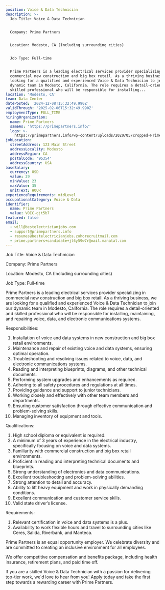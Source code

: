 ```yaml
---
position: Voice & Data Technician
description: >-
  Job Title: Voice & Data Technician


  Company: Prime Partners


  Location: Modesto, CA (Including surrounding cities)


  Job Type: Full-time


  Prime Partners is a leading electrical services provider specializing in
  commercial new construction and big box retail. As a thriving business, we are
  looking for a qualified and experienced Voice & Data Technician to join our
  dynamic team in Modesto, California. The role requires a detail-oriented and
  skilled professional who will be responsible for installing...
location: 'Modesto, CA'
team: Data Center
datePosted: '2024-12-08T15:32:49.990Z'
validThrough: '2025-02-06T15:32:49.990Z'
employmentType: FULL_TIME
hiringOrganization:
  name: Prime Partners
  sameAs: 'https://primepartners.info/'
  logo: >-
    https://primepartners.info/wp-content/uploads/2020/05/cropped-Prime-Partners-Logo-NO-BG-1-1.png
jobLocation:
  streetAddress: 123 Main Street
  addressLocality: Modesto
  addressRegion: CA
  postalCode: '95354'
  addressCountry: USA
baseSalary:
  currency: USD
  value: 29
  minValue: 23
  maxValue: 35
  unitText: HOUR
experienceRequirements: midLevel
occupationalCategory: Voice & Data
identifier:
  name: Prime Partners
  value: VOIC-gjt5b7
featured: false
email:
  - will@bestelectricianjobs.com
  - support@primepartners.info
  - resumes@bestelectricianjobs.zohorecruitmail.com
  - prime.partners+candidate+jl6y59w7r@mail.manatal.com
---
```




Job Title: Voice & Data Technician

Company: Prime Partners

Location: Modesto, CA (Including surrounding cities)

Job Type: Full-time

Prime Partners is a leading electrical services provider specializing in commercial new construction and big box retail. As a thriving business, we are looking for a qualified and experienced Voice & Data Technician to join our dynamic team in Modesto, California. The role requires a detail-oriented and skilled professional who will be responsible for installing, maintaining, and repairing voice, data, and electronic communications systems.

Responsibilities:

1. Installation of voice and data systems in new construction and big box retail environments.
2. Maintenance and repair of existing voice and data systems, ensuring optimal operation.
3. Troubleshooting and resolving issues related to voice, data, and electronic communications systems.
4. Reading and interpreting blueprints, diagrams, and other technical documents.
5. Performing system upgrades and enhancements as required.
6. Adhering to all safety procedures and regulations at all times.
7. Providing guidance and support to junior technicians.
8. Working closely and effectively with other team members and departments.
9. Ensuring customer satisfaction through effective communication and problem-solving skills.
10. Managing inventory of equipment and tools.

Qualifications:

1. High school diploma or equivalent is required.
2. A minimum of 3 years of experience in the electrical industry, specifically focusing on voice and data systems.
3. Familiarity with commercial construction and big box retail environments.
4. Proficient in reading and interpreting technical documents and blueprints.
5. Strong understanding of electronics and data communications.
6. Excellent troubleshooting and problem-solving abilities.
7. Strong attention to detail and accuracy.
8. Ability to lift heavy equipment and work in physically demanding conditions.
9. Excellent communication and customer service skills.
10. Valid state driver’s license.

Requirements:

1. Relevant certification in voice and data systems is a plus.
2. Availability to work flexible hours and travel to surrounding cities like Ceres, Salida, Riverbank, and Manteca.

Prime Partners is an equal opportunity employer. We celebrate diversity and are committed to creating an inclusive environment for all employees.

We offer competitive compensation and benefits package, including health insurance, retirement plans, and paid time off. 

If you are a skilled Voice & Data Technician with a passion for delivering top-tier work, we'd love to hear from you! Apply today and take the first step towards a rewarding career with Prime Partners.